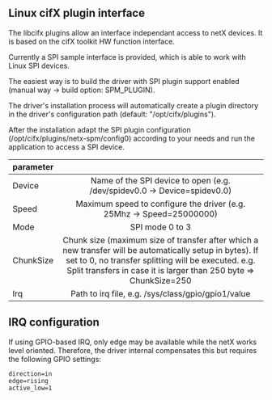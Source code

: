 
## Linux cifX plugin interface

The libcifx plugins allow an interface independant access to netX devices. It is based on the cifX toolkit HW function interface.

Currently a SPI sample interface is provided, which is able to work with Linux SPI devices.

The easiest way is to build the driver with SPI plugin support enabled (manual way -> build option: SPM_PLUGIN).

The driver's installation process will automatically create a plugin directory in the driver's configuration path (default: "/opt/cifx/plugins").

After the installation adapt the SPI plugin configuration (/opt/cifx/plugins/netx-spm/config0) according to your needs and run the application to access a SPI device.

| parameter      |               |
| -------------- |:-------------:|
| Device         | Name of the SPI device to open (e.g. /dev/spidev0.0 -> Device=spidev0.0)
| Speed          | Maximum speed to configure the driver (e.g. 25Mhz -> Speed=25000000)
| Mode           | SPI mode 0 to 3
| ChunkSize      | Chunk size (maximum size of transfer after which a new transfer will be automatically setup in bytes). If set to 0, no transfer splitting will be executed. e.g. Split transfers in case it is larger than 250 byte => ChunkSize=250
| Irq            | Path to irq file, e.g. /sys/class/gpio/gpio1/value

## IRQ configuration

If using GPIO-based IRQ, only edge may be available while the netX works level oriented.
Therefore, the driver internal compensates this but requires the following GPIO settings:
```
direction=in
edge=rising
active_low=1
```